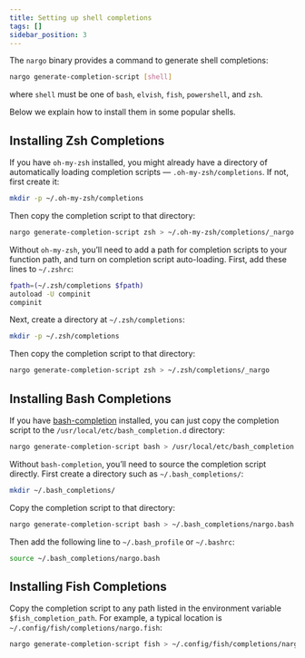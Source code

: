 ```yaml
---
title: Setting up shell completions
tags: []
sidebar_position: 3
---
```


The `nargo` binary provides a command to generate shell completions:

```bash
nargo generate-completion-script [shell]
```

where `shell` must be one of `bash`, `elvish`, `fish`, `powershell`, and `zsh`.

Below we explain how to install them in some popular shells.

## Installing Zsh Completions

If you have `oh-my-zsh` installed, you might already have a directory of automatically loading completion scripts — `.oh-my-zsh/completions`.
If not, first create it:

```bash
mkdir -p ~/.oh-my-zsh/completions
```

Then copy the completion script to that directory:

```bash
nargo generate-completion-script zsh > ~/.oh-my-zsh/completions/_nargo
```

Without `oh-my-zsh`, you’ll need to add a path for completion scripts to your function path, and turn on completion script auto-loading.
First, add these lines to `~/.zshrc`:

```bash
fpath=(~/.zsh/completions $fpath)
autoload -U compinit
compinit
```

Next, create a directory at `~/.zsh/completions`:

```bash
mkdir -p ~/.zsh/completions
```

Then copy the completion script to that directory:

```bash
nargo generate-completion-script zsh > ~/.zsh/completions/_nargo
```

## Installing Bash Completions

If you have [bash-completion](https://github.com/scop/bash-completion) installed, you can just copy the completion script to the `/usr/local/etc/bash_completion.d` directory:

```bash
nargo generate-completion-script bash > /usr/local/etc/bash_completion.d/nargo
```

Without `bash-completion`, you’ll need to source the completion script directly.
First create a directory such as `~/.bash_completions/`:

```bash
mkdir ~/.bash_completions/
```

Copy the completion script to that directory:

```bash
nargo generate-completion-script bash > ~/.bash_completions/nargo.bash
```

Then add the following line to `~/.bash_profile` or `~/.bashrc`:


```bash
source ~/.bash_completions/nargo.bash
```

## Installing Fish Completions

Copy the completion script to any path listed in the environment variable `$fish_completion_path`. For example, a typical location is `~/.config/fish/completions/nargo.fish`:

```bash
nargo generate-completion-script fish > ~/.config/fish/completions/nargo.fish
```
